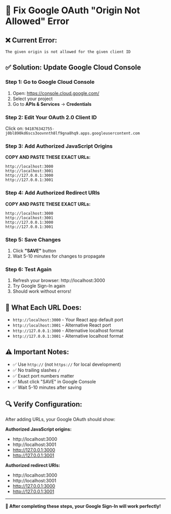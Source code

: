 # 🔧 Fix Google OAuth "Origin Not Allowed" Error

## ❌ **Current Error:**
```
The given origin is not allowed for the given client ID
```

## ✅ **Solution: Update Google Cloud Console**

### **Step 1: Go to Google Cloud Console**
1. Open: https://console.cloud.google.com/
2. Select your project
3. Go to **APIs & Services** → **Credentials**

### **Step 2: Edit Your OAuth 2.0 Client ID**
Click on: `941876342755-j0bl890kd6scs3oovnnth8lf9gna8hq9.apps.googleusercontent.com`

### **Step 3: Add Authorized JavaScript Origins**
**COPY AND PASTE THESE EXACT URLs:**
```
http://localhost:3000
http://localhost:3001
http://127.0.0.1:3000
http://127.0.0.1:3001
```

### **Step 4: Add Authorized Redirect URIs**
**COPY AND PASTE THESE EXACT URLs:**
```
http://localhost:3000
http://localhost:3001
http://127.0.0.1:3000
http://127.0.0.1:3001
```

### **Step 5: Save Changes**
1. Click **"SAVE"** button
2. Wait 5-10 minutes for changes to propagate

### **Step 6: Test Again**
1. Refresh your browser: http://localhost:3000
2. Try Google Sign-In again
3. Should work without errors!

## 🎯 **What Each URL Does:**
- `http://localhost:3000` - Your React app default port
- `http://localhost:3001` - Alternative React port
- `http://127.0.0.1:3000` - Alternative localhost format
- `http://127.0.0.1:3001` - Alternative localhost format

## ⚠️ **Important Notes:**
- ✅ Use `http://` (not `https://` for local development)
- ✅ No trailing slashes `/`
- ✅ Exact port numbers matter
- ✅ Must click "SAVE" in Google Console
- ✅ Wait 5-10 minutes after saving

## 🔍 **Verify Configuration:**
After adding URLs, your Google OAuth should show:

**Authorized JavaScript origins:**
- http://localhost:3000
- http://localhost:3001
- http://127.0.0.1:3000
- http://127.0.0.1:3001

**Authorized redirect URIs:**
- http://localhost:3000
- http://localhost:3001
- http://127.0.0.1:3000
- http://127.0.0.1:3001

---

**🚀 After completing these steps, your Google Sign-In will work perfectly!**